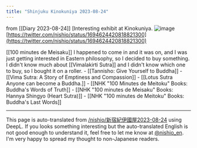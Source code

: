```yaml
---
title: "Shinjuku Kinokuniya 2023-08-24"
---
```


from  [[Diary 2023-08-24]]
[Interesting exhibit at Kinokuniya.
![image](https://gyazo.com/9d102009acb3aafd2814c189e138af27/thumb/1000)
[https://twitter.com/nishio/status/1694624420818821300](https://twitter.com/nishio/status/1694624420818821300)

[[100 minutes de Meisaku]]
I happened to come in and it was on, and I was just getting interested in Eastern philosophy, so I decided to buy something. I didn't know much about [[Vimalakirti Sutra]] and I didn't know which one to buy, so I bought it on a roller.
    - [[Tannisho: Give Yourself to Buddha]]
    - [[Vima Sutra: A Story of Emptiness and Compassion]]
    - [[Lotus Sutra Anyone can become a Buddha.]]
    - [[NHK "100 Minutes de Meitoku" Books: Buddha's Words of Truth]]
        - [[NHK "100 minutes de Meisaku" Books: Hannya Shingyo (Heart Sutra)]]
        - [[NHK "100 minutes de Meitoku" Books: Buddha's Last Words]]

---
This page is auto-translated from [/nishio/新宿紀伊國屋2023-08-24](https://scrapbox.io/nishio/新宿紀伊國屋2023-08-24) using DeepL. If you looks something interesting but the auto-translated English is not good enough to understand it, feel free to let me know at [@nishio_en](https://twitter.com/nishio_en). I'm very happy to spread my thought to non-Japanese readers.